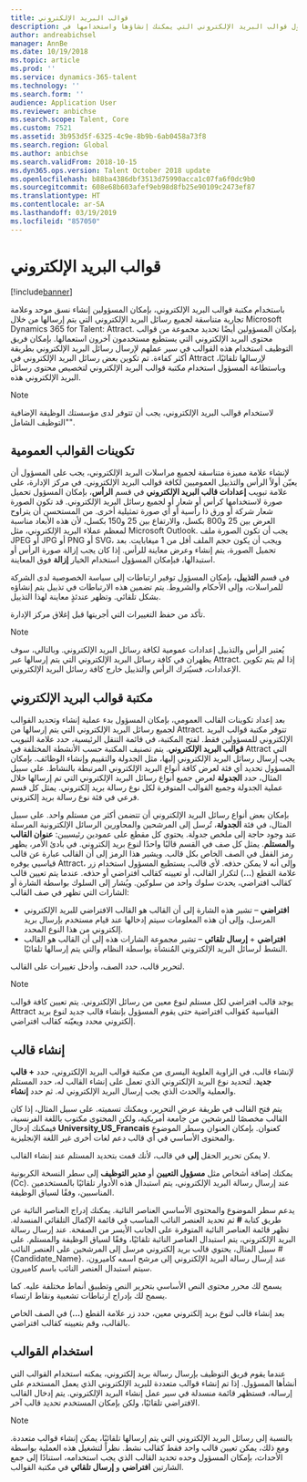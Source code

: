 ```yaml
---
title: قوالب البريد الإلكتروني
description: يوفر هذا الموضوع معلومات حول قوالب البريد الإلكتروني التي يمكنك إنشاؤها واستخدامها في Microsoft Dynamics 365 for Talent - Attract.
author: andreabichsel
manager: AnnBe
ms.date: 10/19/2018
ms.topic: article
ms.prod: ''
ms.service: dynamics-365-talent
ms.technology: ''
ms.search.form: ''
audience: Application User
ms.reviewer: anbichse
ms.search.scope: Talent, Core
ms.custom: 7521
ms.assetid: 3b953d5f-6325-4c9e-8b9b-6ab0458a73f8
ms.search.region: Global
ms.author: anbichse
ms.search.validFrom: 2018-10-15
ms.dyn365.ops.version: Talent October 2018 update
ms.openlocfilehash: b88ba4386dbf3513d75990acca1c07fa6f0dc9b0
ms.sourcegitcommit: 608e68b603afef9eb98d8fb25e90109c2473ef87
ms.translationtype: HT
ms.contentlocale: ar-SA
ms.lasthandoff: 03/19/2019
ms.locfileid: "857050"
---
```

# <a name="email-templates"></a>قوالب البريد الإلكتروني
[!include[banner](../includes/banner.md)]

باستخدام مكتبة قوالب البريد الإلكتروني، بإمكان المسؤولين إنشاء نسق موحد وعلامة تجارية متناسقة لجميع رسائل البريد الإلكتروني التي يتم إرسالها من خلال Microsoft Dynamics 365 for Talent: Attract. بإمكان المسؤولين أيضًا تحديد مجموعة من قوالب محتوى البريد الإلكتروني التي يستطيع مستخدمون آخرون استعمالها. بإمكان فريق التوظيف استخدام هذه القوالب في سير عملهم لإرسال رسائل البريد الإلكتروني بطريقة أكثر كفاءة. تم تكوين بعض رسائل البريد الإلكتروني في Attract لإرسالها تلقائيًا، وباستطاعة المسؤول استخدام مكتبة قوالب البريد الإلكتروني لتخصيص محتوى رسائل البريد الإلكتروني هذه.

> [!NOTE]
> لاستخدام قوالب البريد الإلكتروني، يجب أن تتوفر لدى مؤسستك الوظيفة الإضافية "التوظيف الشامل".

## <a name="global-template-configurations"></a>تكوينات القوالب العمومية

لإنشاء علامة مميزة متناسقة لجميع مراسلات البريد الإلكتروني، يجب على المسؤول أن يعيّن أولاً الرأس والتذييل العموميين لكافة قوالب البريد الإلكتروني. في مركز الإدارة، على علامة تبويب **إعدادات قالب البريد الإلكتروني** في قسم **الرأس**، بإمكان المسؤول تحميل صورة لاستخدامها كرأس أو شعار أو لجميع رسائل البريد الإلكتروني. قد تكون الصورة شعار شركة أو ورق ذا رأسية أو أي صورة تمثيلية أخرى. من المستحسن أن يتراوح العرض بين 25 و800 بكسل، والارتفاع بين 25 و150 بكسل، لأن هذه الأبعاد مناسبة لمعظم عملاء البريد الإلكتروني، مثل Microsoft Outlook. يجب أن تكون الصورة ملف JPEG أو JPG أو PNG أو SVG، ويجب أن يكون حجم الملف أفل من 1 ميغابايت. بعد تحميل الصورة، يتم إنشاء وعرض معاينة للرأس. إذا كان يجب إزالة صورة الرأس أو استبدالها، فبإمكان المسؤول استخدام الخيار **إزالة** فوق المعاينة.

في قسم **التذييل**، بإمكان المسؤول توفير ارتباطات إلى سياسة الخصوصية لدى الشركة للمراسلات، وإلى الأحكام والشروط. يتم تضمين هذه الارتباطات في تذييل يتم إنشاؤه بشكل تلقائي. وتظهر عندئذٍ معاينة لهذا التذييل.

تأكد من حفظ التغييرات التي أجريتها قبل إغلاق مركز الإدارة.

> [!NOTE] 
> يُعتبر الرأس والتذييل إعدادات عمومية لكافة رسائل البريد الإلكتروني. وبالتالي، سوف يظهران في كافة رسائل البريد الإلكتروني التي يتم إرسالها عبر Attract. إذا لم يتم تكوين الإعدادات، فسيُترك الرأس والتذييل خارج كافة رسائل البريد الإلكتروني.

## <a name="email-template-library"></a>مكتبة قوالب البريد الإلكتروني 

بعد إعداد تكوينات القالب العمومي، بإمكان المسؤول بدء عملية إنشاء وتحديد القوالب لجميع رسائل البريد الإلكتروني التي يتم إرسالها من Attract. تتوفر مكتبة قوالب البريد الإلكتروني للمسؤولين فقط. لفتح المكتبة، في قائمة التنقل الرئيسية، حدد علامة التبويب **قوالب البريد الإلكتروني**. يتم تصنيف المكتبة حسب الأنشطة المختلفة في Attract التي يجب إرسال رسائل البريد الإلكتروني إليها، مثل الجدولة والتقييم وإنشاء الوظائف. بإمكان المسؤول تحديد أي فئة لعرض كافة أنواع البريد الإلكتروني المرتبطة بالنشاط. على سبيل المثال، حدد **الجدولة** لعرض جميع أنواع رسائل البريد الإلكتروني التي تم إرسالها خلال عملية الجدولة وجميع القوالب المتوفرة لكل نوع رسالة بريد إلكتروني. يمثل كل قسم فرعي في فئة نوع رسالة بريد إلكتروني.

بإمكان بعض أنواع رسائل البريد الإلكتروني أن تتضمن أكثر من مستلم واحد. على سبيل المثال، في فئة **الجدولة**، تُرسل إلى المرشحين والمحاورين الرسائل الإلكترونية المرسلة عند وجود حاجة إلى ملخص جدولة. يحتوي كل مقطع على عمودين رئيسيين: **عنوان القالب** و**المستلم**. يمثل كل صف في القسم قالبًا واحدًا لنوع بريد إلكتروني. في بادئ الأمر، يظهر رمز القفل في الصف الخاص بكل قالب. ويشير هذا الرمز إلى أن القالب عبارة عن قالب قياسيي يوفره Attract، وإلى أنه لا يمكن حذفه. لأي قالب، يستطيع المسؤول استخدام زر علامة القطع (**...**) لتكرار القالب، أو تعيينه كقالب افتراضي أو حذفه. عندما يتم تعيين قالب كقالب افتراضي، يحدث سلوك واحد من سلوكين. ويُشار إلى السلوك بواسطة الشارة أو الشارات التي تظهر في صف القالب:

- **افتراضي** – تشير هذه الشارة إلى أن القالب هو القالب الافتراضي للبريد الإلكتروني المرسل، وإلى أن هذه المعلومات سيتم إدخالها عند قيام مستخدم بإرسال بريد إلكتروني من هذا النوع المحدد.
- **افتراضي** + **إرسال تلقائي** – تشير مجموعة الشارات هذه إلى أن القالب هو القالب النشط لرسائل البريد الإلكتروني المُنشأة بواسطة النظام والتي يتم إرسالها تلقائيًا.

لتحرير قالب، حدد الصف، وأدخل تغييرات على القالب.

> [!NOTE]
> يوجد قالب افتراضي لكل مستلم لنوع معين من رسائل الإلكتروني. يتم تعيين كافة قوالب Attract القياسية كقوالب افتراضية حتى يقوم المسؤول بإنشاء قالب جديد لنوع بريد إلكتروني محدد ويعيّنه كقالب افتراضي.

## <a name="create-a-template"></a>إنشاء قالب

لإنشاء قالب، في الزاوية العلوية اليسرى من مكتبة قوالب البريد الإلكتروني، حدد **+ قالب جديد**. لتحديد نوع البريد الإلكتروني الذي تعمل على إنشاء القالب له، حدد المستلم والعملية والحدث الذي يجب إرسال البريد الإلكتروني له. ثم حدد **إنشاء**.

يتم فتح القالب في طريقة عرض التحرير، ويمكنك تسميته. على سبيل المثال، إذا كان القالب مخصصًا للمرشحين من جامعة أمريكية، ولكن المحتوى مكتوب باللغة الفرنسية، فيمكنك إدخال **University\_US\_Francais** كعنوان. بإمكان العنوان وسطر الموضوع والمحتوى الأساسي في أي قالب دعم لغات أخرى غير اللغة الإنجليزية.

لا يمكن تحرير الحقل **إلى** في قالب، لأنك قمت بتحديد المستلم عند إنشاء القالب.

يمكنك إضافة أشخاص مثل **مسؤول التعيين** أو **مدير التوظيف** إلى سطر النسخة الكربونية (Cc). عند إرسال رسالة البريد الإلكتروني، يتم استبدال هذه الأدوار تلقائيًا بالمستخدمين المناسبين، وفقًا لسياق الوظيفة.

يدعم سطر الموضوع والمحتوى الأساسي العناصر النائبة. يمكنك إدراج العناصر النائبة عن طريق كتابة **\#** ثم تحديد العنصر النائب المناسب في قائمة الإكمال التلقائي المنسدلة. تظهر قائمة العناصر النائبة المتوفرة على الجانب الأيسر من الصفحة. عند إرسال رسالة البريد الإلكتروني، يتم استبدال العناصر النائبة تلقائيًا، وفقًا لسياق الوظيفة والمستلم. على سبيل المثال، يحتوي قالب بريد إلكتروني مرسل إلى المرشحين على العنصر النائب \#{Candidate\_Name}. عند إرسال رسالة البريد الإلكتروني إلى مرشح اسمه كاميرون، سيتم استبدال العنصر النائب باسم كاميرون.

يسمح لك محرر محتوى النص الأساسي بتحرير النص وتطبيق أنماط مختلفة عليه. كما يسمح لك بإدراج ارتباطات تشعبية ونقاط ارتساء.

بعد إنشاء قالب لنوع بريد إلكتروني معين، حدد زر علامة القطع (**...**) في الصف الخاص بالقالب، وقم بتعيينه كقالب افتراضي.

## <a name="consume-templates"></a>استخدام القوالب

عندما يقوم فريق التوظيف بإرسال رسالة بريد إلكتروني، يمكنه استخدام القوالب التي أنشأها المسؤول. إذا تم إنشاء قوالب متعددة للبريد الإلكتروني الذي يعمل المستخدم على إرساله، فستظهر قائمة منسدلة في سير عمل إنشاء البريد الإلكتروني. يتم إدخال القالب الافتراضي تلقائيًا، ولكن بإمكان المستخدم تحديد قالب آخر.

> [!NOTE] 
> بالنسبة إلى رسائل البريد الإلكتروني التي يتم إرسالها تلقائيًا، يمكن إنشاء قوالب متعددة. ومع ذلك، يمكن تعيين قالب واحد فقط كقالب نشط. نظراً لتشغيل هذه العملية بواسطة الأحداث، بإمكان المسؤول وحده تحديد القالب الذي يجب استخدامه، استنادًا إلى جمع الشارتين **افتراضي** و **إرسال تلقائي** في مكتبة القوالب.
